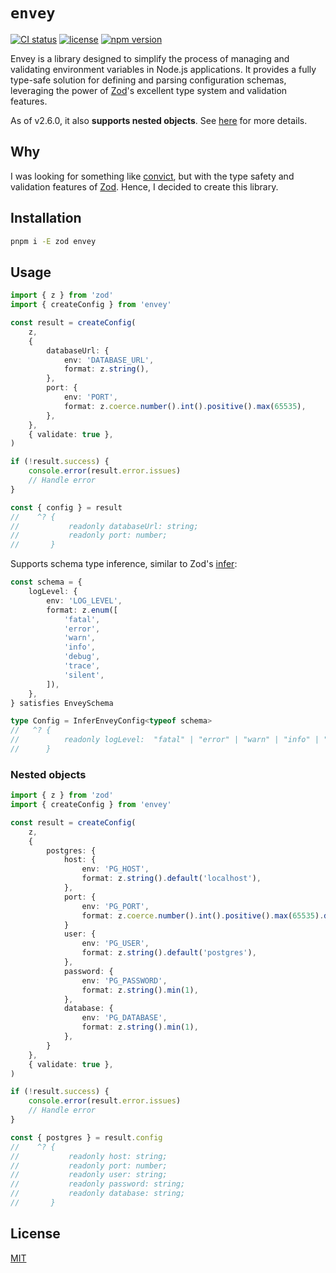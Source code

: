 # `envey`

[![CI status](https://github.com/samialdury/envey/actions/workflows/ci.yml/badge.svg)](https://github.com/samialdury/envey/actions/workflows/ci.yml)
[![license](https://img.shields.io/github/license/samialdury/envey)](LICENSE)
[![npm version](https://img.shields.io/npm/v/envey)](https://www.npmjs.com/package/envey)

Envey is a library designed to simplify the process of managing and validating environment variables in Node.js applications. It provides a fully type-safe solution for defining and parsing configuration schemas, leveraging the power of [Zod](https://zod.dev/)'s excellent type system and validation features.

As of v2.6.0, it also **supports nested objects**. See [here](#nested-objects) for more details.

## Why

I was looking for something like [convict](https://github.com/mozilla/node-convict), but with the type safety and validation features of [Zod](https://zod.dev/). Hence, I decided to create this library.

## Installation

```sh
pnpm i -E zod envey
```

## Usage

```ts
import { z } from 'zod'
import { createConfig } from 'envey'

const result = createConfig(
    z,
    {
        databaseUrl: {
            env: 'DATABASE_URL',
            format: z.string(),
        },
        port: {
            env: 'PORT',
            format: z.coerce.number().int().positive().max(65535),
        },
    },
    { validate: true },
)

if (!result.success) {
    console.error(result.error.issues)
    // Handle error
}

const { config } = result
//    ^? {
//           readonly databaseUrl: string;
//           readonly port: number;
//       }
```

Supports schema type inference, similar to Zod's [infer](https://zod.dev/?id=type-inference):

```ts
const schema = {
    logLevel: {
        env: 'LOG_LEVEL',
        format: z.enum([
            'fatal',
            'error',
            'warn',
            'info',
            'debug',
            'trace',
            'silent',
        ]),
    },
} satisfies EnveySchema

type Config = InferEnveyConfig<typeof schema>
//   ^? {
//          readonly logLevel:  "fatal" | "error" | "warn" | "info" | "debug" | "trace" | "silent"
//      }
```

### Nested objects

```ts
import { z } from 'zod'
import { createConfig } from 'envey'

const result = createConfig(
    z,
    {
        postgres: {
            host: {
                env: 'PG_HOST',
                format: z.string().default('localhost'),
            },
            port: {
                env: 'PG_PORT',
                format: z.coerce.number().int().positive().max(65535).default(5432),
            }
            user: {
                env: 'PG_USER',
                format: z.string().default('postgres'),
            },
            password: {
                env: 'PG_PASSWORD',
                format: z.string().min(1),
            },
            database: {
                env: 'PG_DATABASE',
                format: z.string().min(1),
            },
        }
    },
    { validate: true },
)

if (!result.success) {
    console.error(result.error.issues)
    // Handle error
}

const { postgres } = result.config
//    ^? {
//           readonly host: string;
//           readonly port: number;
//           readonly user: string;
//           readonly password: string;
//           readonly database: string;
//       }
```

## License

[MIT](LICENSE)
